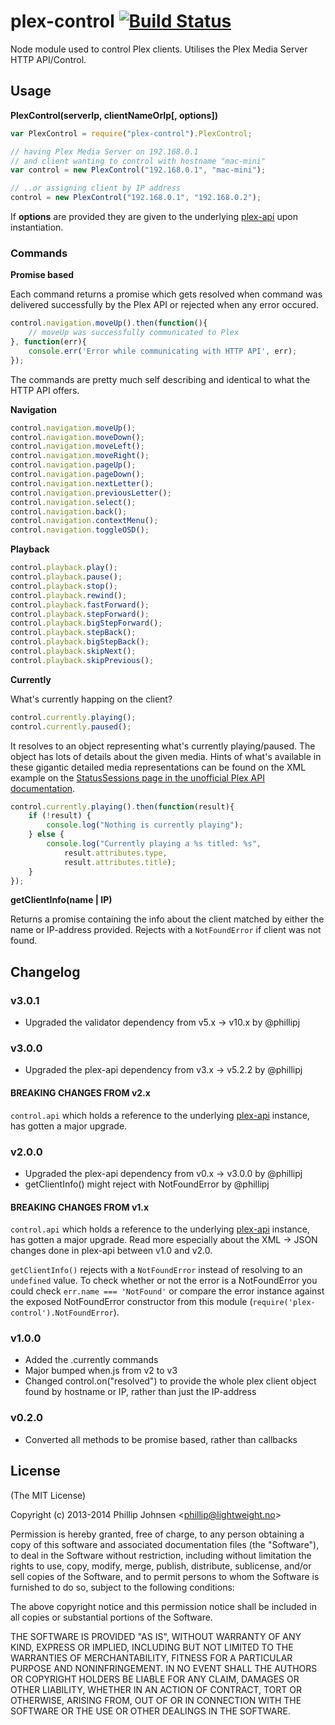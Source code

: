 # plex-control [![Build Status](https://api.travis-ci.org/phillipj/node-plex-control.png)](http://travis-ci.org/phillipj/node-plex-control)

Node module used to control Plex clients. Utilises the Plex Media Server HTTP API/Control.

## Usage

**PlexControl(serverIp, clientNameOrIp[, options])**

```js
var PlexControl = require("plex-control").PlexControl;

// having Plex Media Server on 192.168.0.1
// and client wanting to control with hostname "mac-mini"
var control = new PlexControl("192.168.0.1", "mac-mini");

// ..or assigning client by IP address
control = new PlexControl("192.168.0.1", "192.168.0.2");
```

If **options** are provided they are given to the underlying [plex-api](https://www.npmjs.com/package/plex-api) upon instantiation.

### Commands

**Promise based**

Each command returns a promise which gets resolved when command was delivered successfully by the Plex API or rejected when any error occured.
```js
control.navigation.moveUp().then(function(){
	// moveUp was successfully communicated to Plex
}, function(err){
	console.err('Error while communicating with HTTP API', err);
});
```

The commands are pretty much self describing and identical to what the HTTP API offers.

**Navigation**
```js
control.navigation.moveUp();
control.navigation.moveDown();
control.navigation.moveLeft();
control.navigation.moveRight();
control.navigation.pageUp();
control.navigation.pageDown();
control.navigation.nextLetter();
control.navigation.previousLetter();
control.navigation.select();
control.navigation.back();
control.navigation.contextMenu();
control.navigation.toggleOSD();
```

**Playback**
```js
control.playback.play();
control.playback.pause();
control.playback.stop();
control.playback.rewind();
control.playback.fastForward();
control.playback.stepForward();
control.playback.bigStepForward();
control.playback.stepBack();
control.playback.bigStepBack();
control.playback.skipNext();
control.playback.skipPrevious();
```

**Currently**

What's currently happing on the client?

```js
control.currently.playing();
control.currently.paused();
```

It resolves to an object representing what's currently playing/paused. The object has lots of details about the given media. Hints of what's available in these gigantic detailed media representations can be found on the XML example on the [StatusSessions page in the unofficial Plex API documentation](https://code.google.com/p/plex-api/wiki/StatusSessions).

```js
control.currently.playing().then(function(result){
	if (!result) {
		console.log("Nothing is currently playing");
	} else {
		console.log("Currently playing a %s titled: %s",
			result.attributes.type,
			result.attributes.title);
	}
});

```

**getClientInfo(name | IP)**

Returns a promise containing the info about the client matched by either the name or IP-address provided. Rejects with a `NotFoundError` if client was not found.

## Changelog

### v3.0.1
- Upgraded the validator dependency from v5.x -> v10.x by @phillipj

### v3.0.0
- Upgraded the plex-api dependency from v3.x -> v5.2.2 by @phillipj

#### BREAKING CHANGES FROM v2.x

`control.api` which holds a reference to the underlying [plex-api](https://www.npmjs.com/package/plex-api) instance,
has gotten a major upgrade.

### v2.0.0
- Upgraded the plex-api dependency from v0.x -> v3.0.0 by @phillipj
- getClientInfo() might reject with NotFoundError by @phillipj

#### BREAKING CHANGES FROM v1.x

`control.api` which holds a reference to the underlying [plex-api](https://www.npmjs.com/package/plex-api) instance,
has gotten a major upgrade. Read more especially about the XML -> JSON changes done in plex-api between v1.0 and v2.0.

`getClientInfo()` rejects with a `NotFoundError` instead of resolving to an `undefined` value. To check whether or not
the error is a NotFoundError you could check `err.name === 'NotFound'` or compare the error instance against the exposed
NotFoundError constructor from this module (`require('plex-control').NotFoundError`).

### v1.0.0
- Added the .currently commands
- Major bumped when.js from v2 to v3
- Changed control.on("resolved") to provide the whole plex client object found by hostname or IP, rather than just the IP-address

### v0.2.0
- Converted all methods to be promise based, rather than callbacks

## License
(The MIT License)

Copyright (c) 2013-2014 Phillip Johnsen &lt;phillip@lightweight.no&gt;

Permission is hereby granted, free of charge, to any person obtaining
a copy of this software and associated documentation files (the
"Software"), to deal in the Software without restriction, including
without limitation the rights to use, copy, modify, merge, publish,
distribute, sublicense, and/or sell copies of the Software, and to
permit persons to whom the Software is furnished to do so, subject to
the following conditions:

The above copyright notice and this permission notice shall be
included in all copies or substantial portions of the Software.

THE SOFTWARE IS PROVIDED "AS IS", WITHOUT WARRANTY OF ANY KIND,
EXPRESS OR IMPLIED, INCLUDING BUT NOT LIMITED TO THE WARRANTIES OF
MERCHANTABILITY, FITNESS FOR A PARTICULAR PURPOSE AND
NONINFRINGEMENT. IN NO EVENT SHALL THE AUTHORS OR COPYRIGHT HOLDERS BE
LIABLE FOR ANY CLAIM, DAMAGES OR OTHER LIABILITY, WHETHER IN AN ACTION
OF CONTRACT, TORT OR OTHERWISE, ARISING FROM, OUT OF OR IN CONNECTION
WITH THE SOFTWARE OR THE USE OR OTHER DEALINGS IN THE SOFTWARE.
